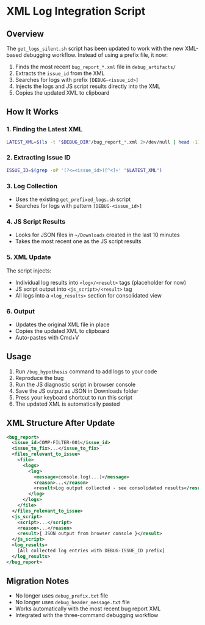 # XML Log Integration Script

## Overview

The `get_logs_silent.sh` script has been updated to work with the new XML-based debugging workflow. Instead of using a prefix file, it now:

1. Finds the most recent `bug_report_*.xml` file in `debug_artifacts/`
2. Extracts the `issue_id` from the XML
3. Searches for logs with prefix `[DEBUG-<issue_id>]`
4. Injects the logs and JS script results directly into the XML
5. Copies the updated XML to clipboard

## How It Works

### 1. Finding the Latest XML
```bash
LATEST_XML=$(ls -t "$DEBUG_DIR"/bug_report_*.xml 2>/dev/null | head -1)
```

### 2. Extracting Issue ID
```bash
ISSUE_ID=$(grep -oP '(?<=<issue_id>)[^<]+' "$LATEST_XML")
```

### 3. Log Collection
- Uses the existing `get_prefixed_logs.sh` script
- Searches for logs with pattern `[DEBUG-<issue_id>]`

### 4. JS Script Results
- Looks for JSON files in `~/Downloads` created in the last 10 minutes
- Takes the most recent one as the JS script results

### 5. XML Update
The script injects:
- Individual log results into `<log>/<result>` tags (placeholder for now)
- JS script output into `<js_script>/<result>` tag
- All logs into a `<log_results>` section for consolidated view

### 6. Output
- Updates the original XML file in place
- Copies the updated XML to clipboard
- Auto-pastes with Cmd+V

## Usage

1. Run `/bug_hypothesis` command to add logs to your code
2. Reproduce the bug
3. Run the JS diagnostic script in browser console
4. Save the JS output as JSON in Downloads folder
5. Press your keyboard shortcut to run this script
6. The updated XML is automatically pasted

## XML Structure After Update

```xml
<bug_report>
  <issue_id>COMP-FILTER-001</issue_id>
  <issue_to_fix>...</issue_to_fix>
  <files_relevant_to_issue>
    <file>
      <logs>
        <log>
          <message>console.log(...)</message>
          <reason>...</reason>
          <result>Log output collected - see consolidated results</result>
        </log>
      </logs>
    </file>
  </files_relevant_to_issue>
  <js_script>
    <script>...</script>
    <reason>...</reason>
    <result>{ JSON output from browser console }</result>
  </js_script>
  <log_results>
    [All collected log entries with DEBUG-ISSUE_ID prefix]
  </log_results>
</bug_report>
```

## Migration Notes

- No longer uses `debug_prefix.txt` file
- No longer uses `debug_header_message.txt` file
- Works automatically with the most recent bug report XML
- Integrated with the three-command debugging workflow